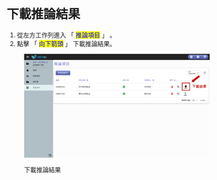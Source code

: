 # 下載推論結果

1. 從左方工作列進入 「 <mark style="color:blue;">推論項目</mark> 」 。
2. 點擊 「 <mark style="color:blue;">向下箭頭</mark> 」 下載推論結果。

<figure><img src="../../../.gitbook/assets/image (71).png" alt=""><figcaption><p>下載推論結果</p></figcaption></figure>
